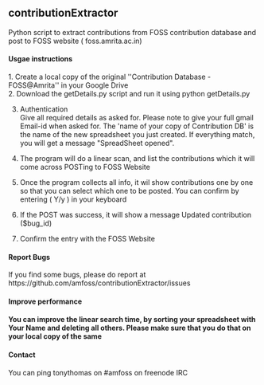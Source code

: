 <h2>contributionExtractor</h2>
Python script to extract contributions from FOSS contribution database and post to FOSS website ( foss.amrita.ac.in)

<h4>Usgae instructions</h4>
1. Create a local copy of the original ''Contribution Database - FOSS@Amrita'' in your Google Drive <br/>
2. Download the getDetails.py script and run it using  python getDetails.py<br/>

3. Authentication<br/>
Give all required details as asked for. Please note to give your full gmail Email-id when asked for. The 'name of your copy of Contribution DB' is the name of the new spreadsheet you just created.
If everything match, you will get a message  "SpreadSheet opened".<br/>

4. The program will do a linear scan, and list the contributions which it will come across
POSTing to FOSS Website<br/>

5. Once the program collects all info, it wil show contributions one by one so that you can select which one to be posted. You can confirm by entering ( Y/y )  in your keyboard<br/>
6. If the POST was success, it will show a message Updated contribution ($bug_id)<br/>

7. Confirm the entry with the FOSS Website<br/>
<h4>Report Bugs</h4>
If you find some bugs, please do report at https://github.com/amfoss/contributionExtractor/issues<br/>
<h4>Improve performance<h4>

You can improve the linear search time, by sorting your spreadsheet with Your Name and deleting all others. Please make sure that you do that on your local copy of the same<br/>
<h4>Contact</h4>

You can ping tonythomas on #amfoss on freenode IRC
